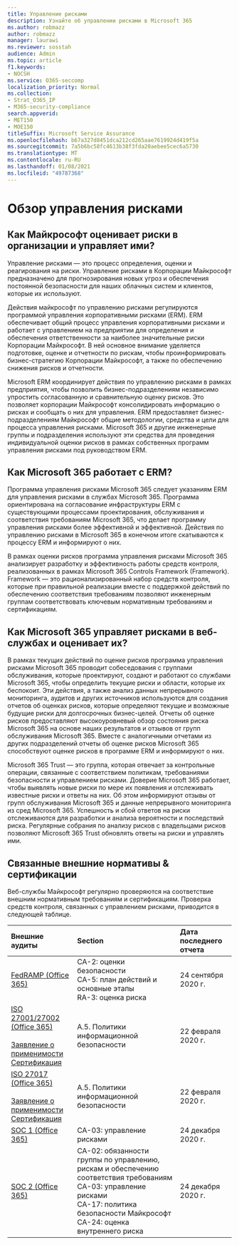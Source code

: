 ```yaml
---
title: Управление рисками
description: Узнайте об управлении рисками в Microsoft 365
ms.author: robmazz
author: robmazz
manager: laurawi
ms.reviewer: sosstah
audience: Admin
ms.topic: article
f1.keywords:
- NOCSH
ms.service: O365-seccomp
localization_priority: Normal
ms.collection:
- Strat_O365_IP
- M365-security-compliance
search.appverid:
- MET150
- MOE150
titleSuffix: Microsoft Service Assurance
ms.openlocfilehash: b67a327d8451dca212cd265aae7619924d419f5a
ms.sourcegitcommit: 7a5b6bc58fc4613b38f3fda20aebee5cec6a5730
ms.translationtype: MT
ms.contentlocale: ru-RU
ms.lasthandoff: 01/08/2021
ms.locfileid: "49787368"
---
```

# <a name="risk-management-overview"></a>Обзор управления рисками

## <a name="how-does-microsoft-assess-and-manage-risk-across-the-enterprise"></a>Как Майкрософт оценивает риски в организации и управляет ими?

Управление рисками — это процесс определения, оценки и реагирования на риски. Управление рисками в Корпорации Майкрософт предназначено для прогнозирования новых угроз и обеспечения постоянной безопасности для наших облачных систем и клиентов, которые их используют.

Действия майкрософт по управлению рисками регулируются программой управления корпоративными рисками (ERM). ERM обеспечивает общий процесс управления корпоративными рисками и работает с управлением на предприятии для определения и обеспечения ответственности за наиболее значительные риски Корпорации Майкрософт. В ней основное внимание уделяется подготовке, оценке и отчетности по рискам, чтобы проинформировать бизнес-стратегию Корпорации Майкрософт, а также по обеспечению снижения рисков и отчетности.

Microsoft ERM координирует действия по управлению рисками в рамках предприятия, чтобы позволить бизнес-подразделениям независимо упростить согласованную и сравнительную оценку рисков. Это позволяет корпорации Майкрософт консолидировать информацию о рисках и сообщать о них для управления. ERM предоставляет бизнес-подразделениям Майкрософт общие методологии, средства и цели для процесса управления рисками. Microsoft 365 и другие инженерные группы и подразделения используют эти средства для проведения индивидуальной оценки рисков в рамках собственных программ управления рисками под руководством ERM.

## <a name="how-does-microsoft-365-work-with-erm"></a>Как Microsoft 365 работает с ERM?

Программа управления рисками Microsoft 365 следует указаниям ERM для управления рисками в службах Microsoft 365. Программа ориентирована на согласование инфраструктуры ERM с существующими процессами проектирования, обслуживания и соответствия требованиям Microsoft 365, что делает программу управления рисками более эффективной и эффективной. Действия по управлению рисками в Microsoft 365 в конечном итоге скатываются к процессу ERM и информируют о них.

В рамках оценки рисков программа управления рисками Microsoft 365 анализирует разработку и эффективность работы средств контроля, реализованных в рамках Microsoft 365 Controls Framework (Framework). Framework — это рационализированный набор средств контроля, которые при правильной реализации вместе с поддержкой действий по обеспечению соответствия требованиям позволяют инженерным группам соответствовать ключевым нормативным требованиям и сертификациям.

## <a name="how-does-microsoft-365-manage-and-assess-risk-in-its-online-services"></a>Как Microsoft 365 управляет рисками в веб-службах и оценивает их?

В рамках текущих действий по оценке рисков программа управления рисками Microsoft 365 проводит собеседования с группами обслуживания, которые проектируют, создают и работают со службами Microsoft 365, чтобы определить текущие риски и области, которые их беспокоит. Эти действия, а также анализ данных непрерывного мониторинга, аудитов и других источников используются для создания отчетов об оценках рисков, которые определяют текущие и возможные будущие риски для долгосрочных бизнес-целей. Отчеты об оценке рисков предоставляют высокоуровневый обзор состояния риска Microsoft 365 на основе наших результатов и отзывов от групп обслуживания Microsoft 365. Вместе с аналогичными отчетами из других подразделений отчеты об оценке рисков Microsoft 365 способствуют оценке рисков в программе ERM и информируют о них.

Microsoft 365 Trust — это группа, которая отвечает за контрольные операции, связанные с соответствием политикам, требованиями безопасности и управлением рисками. Доверие Microsoft 365 работает, чтобы выявлять новые риски по мере их появления и отслеживать известные риски и ответы на них. Об этом информируют отзывы от групп обслуживания Microsoft 365 и данные непрерывного мониторинга из сред Microsoft 365. Успешность и сбой ответов на риски отслеживаются для разработки и анализа вероятности и последствий риска. Регулярные собрания по анализу рисков с владельцами рисков позволяют Microsoft 365 Trust обновлять ответы на риски и управлять ими.

## <a name="related-external-regulations--certifications"></a>Связанные внешние нормативы & сертификации

Веб-службы Майкрософт регулярно проверяются на соответствие внешним нормативным требованиям и сертификациям. Проверка средств контроля, связанных с управлением рисками, приводится в следующей таблице.

| **Внешние аудиты** | **Section** | **Дата последнего отчета** |
|:--------------------|:------------|:-----------------------|
| [FedRAMP (Office 365)](https://compliance.microsoft.com/compliancemanager) | CA-2: оценки безопасности <br> CA-5: план действий и основные этапы <br> RA-3: оценка риска | 24 сентября 2020 г. |
| [ISO 27001/27002 (Office 365)](https://servicetrust.microsoft.com/ViewPage/MSComplianceGuideV3?command=Download&downloadType=Document&downloadId=d7864d4f-e053-4cc4-a964-fa526d07c3be&tab=7027ead0-3d6b-11e9-b9e1-290b1eb4cdeb&docTab=7027ead0-3d6b-11e9-b9e1-290b1eb4cdeb_ISO_Reports) <br><br> [Заявление о применимости](https://servicetrust.microsoft.com/ViewPage/MSComplianceGuide?command=Download&downloadType=Document&downloadId=8ee1e46b-2ada-4e7b-bb7d-4c55a8cb6fcd&docTab=4ce99610-c9c0-11e7-8c2c-f908a777fa4d_ISO_Reports) <br> [Сертификация](https://servicetrust.microsoft.com/ViewPage/MSComplianceGuideV3?command=Download&downloadType=Document&downloadId=1e84a14a-2468-45ac-9412-5e53250d57ec&tab=7027ead0-3d6b-11e9-b9e1-290b1eb4cdeb&docTab=7027ead0-3d6b-11e9-b9e1-290b1eb4cdeb_ISO_Reports) | А.5. Политики информационной безопасности | 22 февраля 2020 г. |
| [ISO 27017 (Office 365)](https://servicetrust.microsoft.com/ViewPage/MSComplianceGuideV3?command=Download&downloadType=Document&downloadId=d7864d4f-e053-4cc4-a964-fa526d07c3be&tab=7027ead0-3d6b-11e9-b9e1-290b1eb4cdeb&docTab=7027ead0-3d6b-11e9-b9e1-290b1eb4cdeb_ISO_Reports) <br><br> [Заявление о применимости](https://servicetrust.microsoft.com/ViewPage/MSComplianceGuide?command=Download&downloadType=Document&downloadId=8ee1e46b-2ada-4e7b-bb7d-4c55a8cb6fcd&docTab=4ce99610-c9c0-11e7-8c2c-f908a777fa4d_ISO_Reports) <br> [Сертификация](https://servicetrust.microsoft.com/ViewPage/MSComplianceGuideV3?command=Download&downloadType=Document&downloadId=70de0999-5451-43a3-9ef4-761e8fbfb1a3&tab=7027ead0-3d6b-11e9-b9e1-290b1eb4cdeb&docTab=7027ead0-3d6b-11e9-b9e1-290b1eb4cdeb_ISO_Reports) | А.5. Политики информационной безопасности | 22 февраля 2020 г. |
| [SOC 1 (Office 365)](https://servicetrust.microsoft.com/ViewPage/MSComplianceGuideV3?command=Download&downloadType=Document&downloadId=90df3f9c-3aaf-4dbf-99d0-ca9f2991721b&tab=7027ead0-3d6b-11e9-b9e1-290b1eb4cdeb&docTab=7027ead0-3d6b-11e9-b9e1-290b1eb4cdeb_SOC_%2F_SSAE_16_Reports) | CA-03: управление рисками | 24 декабря 2020 г. |
| [SOC 2 (Office 365)](https://servicetrust.microsoft.com/ViewPage/MSComplianceGuideV3?command=Download&downloadType=Document&downloadId=a73c1738-7892-42b7-acd3-87b6371c53f6&tab=7027ead0-3d6b-11e9-b9e1-290b1eb4cdeb&docTab=7027ead0-3d6b-11e9-b9e1-290b1eb4cdeb_SOC_%2F_SSAE_16_Reports) | CA-02: обязанности группы по управлению, рискам и обеспечению соответствия требованиям <br> CA-03: управление рисками <br> CA-17: политика безопасности Майкрософт <br> CA-24: оценка внутреннего риска | 24 декабря 2020 г. |
